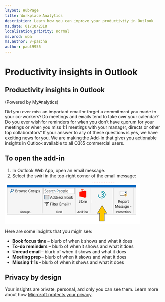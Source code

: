 ```yaml
---
layout: HubPage
title: Workplace Analytics
description: Learn how you can improve your productivity in Outlook
ms.date: 01/10/2018
localization_priority: normal 
ms.prod: wpa
ms.author: v-pascha
author: paul9955
---
```


<!-- This didn't work. Testing 
Productivity insights in Outlook
-->
<h1>Productivity insights in Outlook</h1>
<!--
Productivity insights in Outlook
-->

## Productivity insights in Outlook


(Powered by MyAnalytics)

Did you ever miss an important email or forget a commitment you made to your co-workers? Do meetings and emails tend to take over your calendar? Do you ever wish for reminders for when you don’t have quorum for your meetings or when you miss 1:1 meetings with your manager, directs or other top collaborators? If your answer to any of these questions is yes, we have exciting news for you. We are making the Add-in that gives you actionable insights in Outlook available to all O365 commercial users. 

## To open the add-in 

1. In Outlook Web App, open an email message.
2. Select the swirl in the top-right corner of the email message: 

![Productivity insights](images/mya/overview/productivity-insights.png)

Here are some insights that you might see:  

 * **Book focus time** – blurb of when it shows and what it does 
 * **To-do reminders** – blurb of when it shows and what it does 
 * **Unread email** – blurb of when it shows and what it does 
 * **Meeting prep** – blurb of when it shows and what it does 
 * **Missing 1:1s** – blurb of when it shows and what it does 

## Privacy by design 

Your insights are private, personal, and only you can see them. Learn more about how [Microsoft protects your privacy](https://docs.microsoft.com/en-us/workplace-analytics/myanalytics/overview/privacy-guide). 